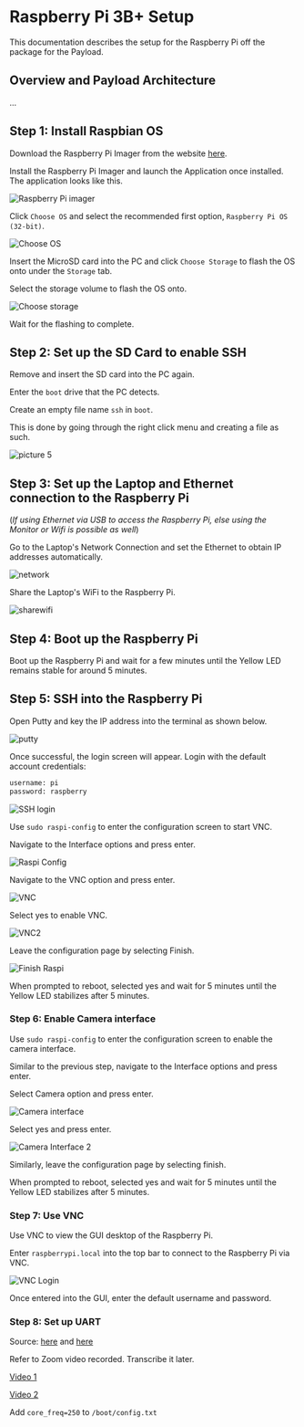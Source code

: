 # Raspberry Pi 3B+ Setup

This documentation describes the setup for the Raspberry Pi off the package for the Payload.

## Overview and Payload Architecture

...

## Step 1: Install Raspbian OS

Download the Raspberry Pi Imager from the website [here](https://www.raspberrypi.org/software/).

Install the Raspberry Pi Imager and launch the Application once installed. The application looks like this.

![Raspberry Pi imager](images/rpiimager.png)

Click `Choose OS` and select the recommended first option, `Raspberry Pi OS (32-bit)`.

![Choose OS](images/choose_os.png)  

Insert the MicroSD card into the PC and click `Choose Storage` to flash the OS onto under the `Storage` tab.

Select the storage volume to flash the OS onto.

![Choose storage](images/CHOOSE_STORAGE.png)  

Wait for the flashing to complete.

## Step 2: Set up the SD Card to enable SSH

Remove and insert the SD card into the PC again.

Enter the `boot` drive that the PC detects.

Create an empty file name `ssh` in `boot`.

This is done by going through the right click menu and creating a file as such.

![picture 5](images/ssh_file.png)  

## Step 3: Set up the Laptop and Ethernet connection to the Raspberry Pi

(*If using Ethernet via USB to access the Raspberry Pi, else using the Monitor or Wifi is possible as well*)

Go to the Laptop's Network Connection and set the Ethernet to obtain IP addresses automatically.

![network](https://www.diyhobi.com/wp-content/uploads/2016/11/set-ethernet-auto-obtain-ip-mylinuxcode.com_.png)

Share the Laptop's WiFi to the Raspberry Pi.

![sharewifi](https://www.diyhobi.com/wp-content/uploads/2016/11/share-wifi-internet-mylinuxcode.png)

## Step 4: Boot up the Raspberry Pi

Boot up the Raspberry Pi and wait for a few minutes until the Yellow LED remains stable for around 5 minutes.

## Step 5: SSH into the Raspberry Pi

Open Putty and key the IP address into the terminal as shown below.

![putty](https://www.diyhobi.com/wp-content/uploads/2016/12/putty-raspberrypi-local.png)

Once successful, the login screen will appear. Login with the default account credentials:

```bash
username: pi
password: raspberry
```

![SSH login](images/ssh_login.png)  

Use `sudo raspi-config` to enter the configuration screen to start VNC.

Navigate to the Interface options and press enter.

![Raspi Config](images/raspiconfig.png)  

Navigate to the VNC option and press enter.

![VNC](images/VNC.png)  

Select yes to enable VNC.

![VNC2](images/VNC2.png)

Leave the configuration page by selecting Finish.

![Finish Raspi](images/finishraspi.png)  

When prompted to reboot, selected yes and wait for 5 minutes until the Yellow LED stabilizes after 5 minutes.

### Step 6: Enable Camera interface

Use `sudo raspi-config` to enter the configuration screen to enable the camera interface.

Similar to the previous step, navigate to the Interface options and press enter.

Select Camera option and press enter.

![Camera interface](images/camerainterface.png)  

Select yes and press enter.

![Camera Interface 2](images/Camerainterface2.png)  

Similarly, leave the configuration page by selecting finish.

When prompted to reboot, selected yes and wait for 5 minutes until the Yellow LED stabilizes after 5 minutes.

### Step 7: Use VNC

Use VNC to view the GUI desktop of the Raspberry Pi.

Enter `raspberrypi.local` into the top bar to connect to the Raspberry Pi via VNC.

![VNC Login](images/vnc_login.png)  

Once entered into the GUI, enter the default username and password.

### Step 8: Set up UART

Source: [here](https://www.raspberrypi.org/documentation/configuration/uart.md) and [here](https://www.circuits.dk/setup-raspberry-pi-3-gpio-uart/)

Refer to Zoom video recorded. Transcribe it later.

[Video 1](https://youtu.be/Wx_LtSRWkB4)

[Video 2](https://youtu.be/2LdOYL3mz5s)

Add `core_freq=250` to `/boot/config.txt`
